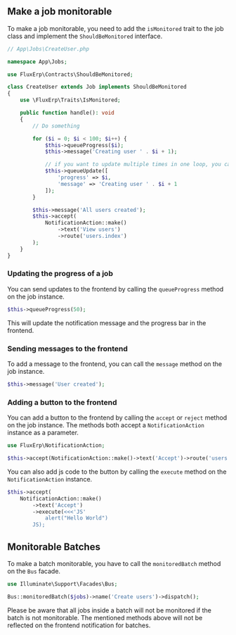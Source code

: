 ## Make a job monitorable

To make a job monitorable, you need to add the `isMonitored` trait to the job class and implement the `ShouldBeMonitored` interface.

```php
// App\Jobs\CreateUser.php

namespace App\Jobs;

use FluxErp\Contracts\ShouldBeMonitored;

class CreateUser extends Job implements ShouldBeMonitored
{
    use \FluxErp\Traits\IsMonitored;

    public function handle(): void
    {
        // Do something

        for ($i = 0; $i < 100; $i++) {
            $this->queueProgress($i);
            $this->message('Creating user ' . $i + 1);

            // if you want to update multiple times in one loop, you can use the update method
            $this->queueUpdate([
                'progress' => $i,
                'message' => 'Creating user ' . $i + 1
            ]);
        }

        $this->message('All users created');
        $this->accept(
            NotificationAction::make()
                ->text('View users')
                ->route('users.index')
        );
    }
}
```

### Updating the progress of a job

You can send updates to the frontend by calling the `queueProgress` method on the job instance.

```php
$this->queueProgress(50);
```

This will update the notification message and the progress bar in the frontend.

### Sending messages to the frontend

To add a message to the frontend, you can call the `message` method on the job instance.

```php
$this->message('User created');
```

### Adding a button to the frontend

You can add a button to the frontend by calling the `accept` or `reject` method on the job instance.
The methods both accept a `NotificationAction` instance as a parameter.

```php
use FluxErp\NotificationAction;

$this->accept(NotificationAction::make()->text('Accept')->route('users.index'));
```

You can also add js code to the button by calling the `execute` method on the `NotificationAction` instance.

```php
$this->accept(
    NotificationAction::make()
        ->text('Accept')
        ->execute(<<<'JS'
            alert("Hello World")
        JS);
```

## Monitorable Batches

To make a batch monitorable, you have to call the `monitoredBatch` method on the `Bus` facade.

```php
use Illuminate\Support\Facades\Bus;

Bus::monitoredBatch($jobs)->name('Create users')->dispatch();
```

Please be aware that all jobs inside a batch will not be monitored if the batch is not monitorable.
The mentioned methods above will not be reflected on the frontend notification for batches.

